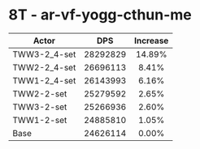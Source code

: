 # 8T - ar-vf-yogg-cthun-me
| Actor | DPS | Increase |
|---|:---:|:---:|
|TWW3-2_4-set|28292829|14.89%|
|TWW2-2_4-set|26696113|8.41%|
|TWW1-2_4-set|26143993|6.16%|
|TWW2-2-set|25279592|2.65%|
|TWW3-2-set|25266936|2.60%|
|TWW1-2-set|24885810|1.05%|
|Base|24626114|0.00%|
